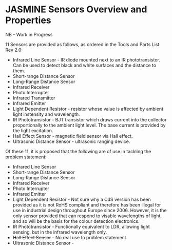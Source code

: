 # JASMINE Sensors Overview and Properties

NB - Work in Progress

11 Sensors are provided as follows, as ordered in the Tools and Parts List Rev 2.0:
* Infrared Line Sensor - IR diode mounted next to an IR phototransistor. Can be used to detect black and white surfaces and the distance to them.
* Short-range Distance Sensor
* Long-Range Distance Sensor
* Infrared Receiver
* Photo Interrupter
* Infrared Transmitter
* Infrared Emitter
* Light Dependent Resistor - resistor whose value is affected by ambient light instensity and wavelength.
* IR Phototransistor - BJT transistor which draws current into the collector proportionally to the ambient light level. The base current is provided by the light excitation.
* Hall Effect Sensor - magnetic field sensor via Hall effect.
* Ultrasonic Distance Sensor - ultrasonic ranging device.

Of these 11, it is proposed that the following are of use in tackling the problem statement:
* Infrared Line Sensor
* Short-range Distance Sensor
* Long-Range Distance Sensor
* Infrared Receiver
* Photo Interrupter
* Infrared Emitter
* Light Dependent Resistor - Not sure why a CdS version has been provided as it is not RoHS compliant and therefore has been illegal for use in industrial design throughout Europe since 2006. However, it is the only sensor provided that can respond to visable wavelengths of light, and so will be the basis for the colour detection electronics.
* IR Phototransistor - Functionally equivalent to LDR, allowing light sensing, but in the infrared wavelength only.
* ~~Hall Effect Sensor~~ - No real use to problem statement.
* Ultrasonic Distance Sensor - 

